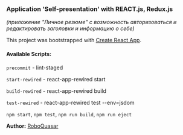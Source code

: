 ### Application 'Self-presentation' with REACT.js, Redux.js
*(приложение "Личное резюме" с возможность авторизоваться и редактировать заголовки и информацию о себе)*

This project was bootstrapped with [Create React App](https://github.com/facebookincubator/create-react-app).

#### Available Scripts:

  `precommit` - lint-staged

  `start-rewired` - react-app-rewired start

  `build-rewired` - react-app-rewired build

  `test-rewired` - react-app-rewired test --env=jsdom


  `npm start`, `npm test`, `npm run build`, `npm run eject`

  **Author:** [RoboQuasar](https://github.com/RoboQuasar)

